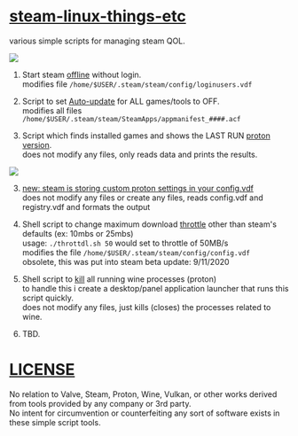 # [steam-linux-things-etc](https://github.com/arrowgent/steam-linux-things-etc)
various simple scripts for managing steam QOL.

<img src="https://i.imgur.com/sWs4BZc.png" />

1) Start steam [offline](https://github.com/arrowgent/steam-linux-things-etc/tree/master/offline) without login. </br>
modifies file `/home/$USER/.steam/steam/config/loginusers.vdf`

2) Script to set [Auto-update](https://github.com/arrowgent/steam-linux-things-etc/tree/master/noupdate) for ALL games/tools to OFF. </br>
modifies all files `/home/$USER/.steam/steam/SteamApps/appmanifest_####.acf`

3) Script which finds installed games and shows the LAST RUN [proton version](https://github.com/arrowgent/steam-linux-things-etc/tree/master/protonlist). </br>
does not modify any files, only reads data and prints the results.
<img src="https://steamuserimages-a.akamaihd.net/ugc/1474318323593725418/CBB727346C2771FCFAC932FCFEC2E4CE39632B37/" />

3) [new: steam is storing custom proton settings in your config.vdf](https://github.com/arrowgent/steam-linux-things-etc/blob/master/protonlist/p2vdf.sh) </br>
does not modify any files or create any files, reads config.vdf and registry.vdf and formats the output

4) Shell script to change maximum download [throttle](https://github.com/arrowgent/steam-linux-things-etc/tree/master/throttdl) other than steam's defaults (ex: 10mbs or 25mbs) </br>
usage: `./throttdl.sh 50` would set to throttle of 50MB/s </br>
modifies the file `/home/$USER/.steam/steam/config/config.vdf` </br>
obsolete, this was put into steam beta update: 9/11/2020

5) Shell script to [kill](https://github.com/arrowgent/steam-linux-things-etc/tree/master/winekill) all running wine processes (proton) </br>
to handle this i create a desktop/panel application launcher that runs this script quickly. </br>
does not modify any files, just kills (closes) the processes related to wine.

6) TBD.

# [LICENSE](https://github.com/arrowgent/steam-linux-things-etc/LICENSE.md)

No relation to Valve, Steam, Proton, Wine, Vulkan, or other works derived from tools provided by any company or 3rd party. </br>
No intent for circumvention or counterfeiting any sort of software exists in these simple script tools.</br>
